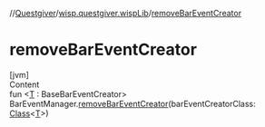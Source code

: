 //[Questgiver](../index.md)/[wisp.questgiver.wispLib](index.md)/[removeBarEventCreator](remove-bar-event-creator.md)



# removeBarEventCreator  
[jvm]  
Content  
fun <[T](remove-bar-event-creator.md) : BaseBarEventCreator> BarEventManager.[removeBarEventCreator](remove-bar-event-creator.md)(barEventCreatorClass: [Class](https://docs.oracle.com/javase/8/docs/api/java/lang/Class.html)<[T](remove-bar-event-creator.md)>)  



